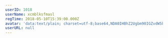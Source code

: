 ```yaml
---
userID: 1018
userName: xcmblksfmasl
regTime: 2018-05-10T15:39:00.000Z
avatar: 'data:text/plain; charset=utf-8;base64,NDA0IHBhZ2Ugbm90IGZvdW5kCg=='
userURL: null
---
```



